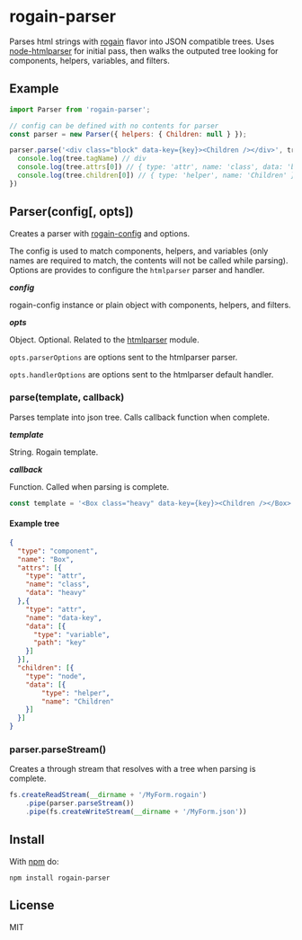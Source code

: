 # rogain-parser

Parses html strings with [rogain](https://www.npmjs.com/package/rogain) flavor into JSON compatible trees.  Uses [node-htmlparser](https://github.com/tautologistics/node-htmlparser) for initial pass, then walks the outputed tree looking for components, helpers, variables, and filters.

## Example 

```js
import Parser from 'rogain-parser';

// config can be defined with no contents for parser
const parser = new Parser({ helpers: { Children: null } });

parser.parse('<div class="block" data-key={key}><Children /></div>', tree => {
  console.log(tree.tagName) // div
  console.log(tree.attrs[0]) // { type: 'attr', name: 'class', data: 'block' }
  console.log(tree.children[0]) // { type: 'helper', name: 'Children' }
})
```

## Parser(config[, opts])

Creates a parser with [rogain-config](https://www.npmjs.com/package/rogain-config) and options.  

The config is used to match components, helpers, and variables (only names are required to match, the contents will not be called while parsing). Options are provides to configure the `htmlparser` parser and handler.

___config___

rogain-config instance or plain object with components, helpers, and filters.

___opts___

Object. Optional. Related to the [htmlparser](https://github.com/tautologistics/node-htmlparser) module.

`opts.parserOptions` are options sent to the htmlparser parser.

`opts.handlerOptions` are options sent to the htmlparser default handler.


### parse(template, callback)

Parses template into json tree. Calls callback function when complete.

___template___

String. Rogain template.

___callback___

Function. Called when parsing is complete.

```js
const template = '<Box class="heavy" data-key={key}><Children /></Box>';
```

#### Example tree 

```json
{
  "type": "component",
  "name": "Box",
  "attrs": [{
    "type": "attr",
    "name": "class",
    "data": "heavy"
  },{
    "type": "attr",
    "name": "data-key",
    "data": [{
      "type": "variable",
      "path": "key"
    }]
  }],
  "children": [{
    "type": "node",
    "data": [{
        "type": "helper",
        "name": "Children"
    }]
  }]
}
```

### parser.parseStream()

Creates a through stream that resolves with a tree when parsing is complete.

```js
fs.createReadStream(__dirname + '/MyForm.rogain')
    .pipe(parser.parseStream())
    .pipe(fs.createWriteStream(__dirname + '/MyForm.json'))
```

## Install 

With [npm](https://www.npmjs.com) do:

```
npm install rogain-parser
```

## License

MIT